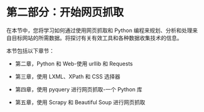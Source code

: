 # 第二部分：开始网页抓取

在本节中，您将学习如何通过使用网页抓取和 Python 编程来规划、分析和处理来自目标网站的所需数据。将探讨有关有效工具和各种数据收集技术的信息。

本节包括以下章节：

+   第二章，Python 和 Web-使用 urllib 和 Requests

+   第三章，使用 LXML、XPath 和 CSS 选择器

+   第四章，使用 pyquery 进行网页抓取-一个 Python 库

+   第五章，使用 Scrapy 和 Beautiful Soup 进行网页抓取
